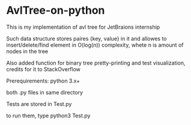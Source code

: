 # AvlTree-on-python
This is my implementation of avl tree for JetBraions internship

Such data structure stores paires {key, value} in it and allowes to insert/delete/find element in O(log(n)) complexity, whete n is amount of nodes in the tree

Also added function for binary tree pretty-printing and test visualization, credits for it to StackOverflow

Prerequirements:
python 3.x+

both .py files in same directory

Tests are stored in Test.py

to run them, type python3 Test.py 
